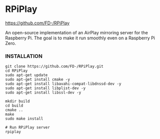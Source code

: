 # RPiPlay

https://github.com/FD-/RPiPlay

An open-source implementation of an AirPlay mirroring server for the Raspberry Pi. The goal is to make it run smoothly even on a Raspberry Pi Zero.

### INSTALLATION
```
git clone https://github.com/FD-/RPiPlay.git
cd RPiPlay
sudo apt-get update
sudo apt-get install cmake -y
sudo apt-get install libavahi-compat-libdnssd-dev -y
sudo apt-get install libplist-dev -y
sudo apt-get install libssl-dev -y

mkdir build
cd build
cmake ..
make
sudo make install

# Run RPiPlay server
rpiplay
```

